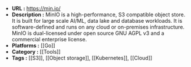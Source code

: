 - **URL :** https://min.io/
- **Description :** MinIO is a high-performance, S3 compatible object store. It is built for large scale AI/ML, data lake and database workloads. It is software-defined and runs on any cloud or on-premises infrastructure. MinIO is dual-licensed under open source GNU AGPL v3 and a commercial enterprise license.
- **Platforms :** [[Go]]
- **Category :** [[Tools]]
- **Tags :** [[S3]], [[Object storage]], [[Kubernetes]], [[Cloud]]